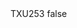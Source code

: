 <?xml version="1.0" encoding="UTF-8"?>
<CustomMetadata xmlns="http://soap.sforce.com/2006/04/metadata">
    <label>TXU253</label>
    <protected>false</protected>
</CustomMetadata>
